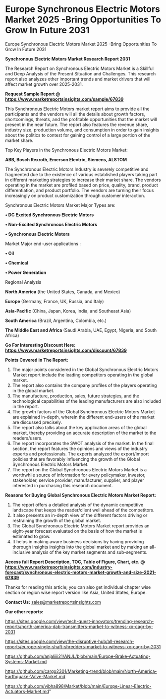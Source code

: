 # Europe Synchronous Electric Motors Market 2025 -Bring Opportunities To Grow In Future 2031
 Europe Synchronous Electric Motors Market 2025 -Bring Opportunities To Grow In Future 2031

<strong>Synchronous Electric Motors Market Research Report 2031</strong>

The Research Report on Synchronous Electric Motors Market is a Skillful and Deep Analysis of the Present Situation and Challenges. This research report also analyzes other important trends and market drivers that will affect market growth over 2025-2031.

<strong>Request Sample Report @ <a href=https://www.marketreportsinsights.com/sample/67839>https://www.marketreportsinsights.com/sample/67839</a></strong>

This Synchronous Electric Motors market report aims to provide all the participants and the vendors will all the details about growth factors, shortcomings, threats, and the profitable opportunities that the market will present in the near future. The report also features the revenue share, industry size, production volume, and consumption in order to gain insights about the politics to contest for gaining control of a large portion of the market share.

Top Key Players in the Synchronous Electric Motors Market:

<strong>ABB, Bosch Rexroth, Emerson Electric, Siemens, ALSTOM</strong>

The Synchronous Electric Motors Industry is severely competitive and fragmented due to the existence of various established players taking part in different marketing strategies to increase their market share. The vendors operating in the market are profiled based on price, quality, brand, product differentiation, and product portfolio. The vendors are turning their focus increasingly on product customization through customer interaction.

Synchronous Electric Motors Market Major Types are:

<strong>• DC Excited Synchronous Electric Motors

• Non-Excited Synchronous Electric Motors

• Synchronous Electric Motors</strong>

Market Major end-user applications :

<strong>• Oil

• Chemical

• Power Generation</strong>

Regional Analysis

</u><strong><b>North America</b></strong> (the United States, Canada, and Mexico)

<strong><b>Europe </b></strong>(Germany, France, UK, Russia, and Italy)

<strong><b>Asia-Pacific</b></strong> (China, Japan, Korea, India, and Southeast Asia)

<strong><b>South America</b></strong> (Brazil, Argentina, Colombia, etc.)

<strong><b>The Middle East and Africa</b></strong> (Saudi Arabia, UAE, Egypt, Nigeria, and South Africa)

<strong>Go For Interesting Discount Here: <a href=https://www.marketreportsinsights.com/discount/67839>https://www.marketreportsinsights.com/discount/67839</a></strong>

<strong>Points Covered in The Report:</strong>
<ol>
  <li>The major points considered in the Global Synchronous Electric Motors Market report include the leading competitors operating in the global market.</li>
  <li>The report also contains the company profiles of the players operating in the global market.</li>
  <li>The manufacture, production, sales, future strategies, and the technological capabilities of the leading manufacturers are also included in the report.</li>
  <li>The growth factors of the Global Synchronous Electric Motors Market are explained in-depth, wherein the different end-users of the market are discussed precisely.</li>
  <li>The report also talks about the key application areas of the global market, thereby providing an accurate description of the market to the readers/users.</li>
  <li>The report incorporates the SWOT analysis of the market. In the final section, the report features the opinions and views of the industry experts and professionals. The experts analyzed the export/import policies that are favorably influencing the growth of the Global Synchronous Electric Motors Market.</li>
  <li>The report on the Global Synchronous Electric Motors Market is a worthwhile source of information for every policymaker, investor, stakeholder, service provider, manufacturer, supplier, and player interested in purchasing this research document.</li>
</ol>
<strong>Reasons for Buying Global Synchronous Electric Motors Market Report:</strong>

<ol>
  <li>The report offers a detailed analysis of the dynamic competitive landscape that keeps the reader/client well ahead of the competitors.</li>
  <li>It also presents an in-depth view of the different factors driving or restraining the growth of the global market.</li>
  <li>The Global Synchronous Electric Motors Market report provides an eight-year forecast evaluated on the basis of how the market is estimated to grow.</li>
  <li>It helps in making aware business decisions by having providing thorough insights insights into the global market and by making an all-inclusive analysis of the key market segments and sub-segments.</li>
</ol>
<strong>Access full Report Description, TOC, Table of Figure, Chart, etc. @ <a href=https://www.marketreportsinsights.com/industry-forecast/synchronous-electric-motors-market-growth-and-size-2021-67839>https://www.marketreportsinsights.com/industry-forecast/synchronous-electric-motors-market-growth-and-size-2021-67839</a></strong>


Thanks for reading this article; you can also get individual chapter wise section or region wise report version like Asia, United States, Europe.

<strong>Contact Us:</strong>
sales@marketreportsinsights.com

<strong>Our other reports:</strong>

<a href=https://sites.google.com/view/tech-quest-innovators/trending-research-reports/north-america-dab-transmitters-market-to-witness-xx-cagr-by-2031>https://sites.google.com/view/tech-quest-innovators/trending-research-reports/north-america-dab-transmitters-market-to-witness-xx-cagr-by-2031</a>

<a href=https://sites.google.com/view/the-disruptive-hub/all-research-reports/europe-single-shaft-shredders-market-to-witness-xx-cagr-by-2031>https://sites.google.com/view/the-disruptive-hub/all-research-reports/europe-single-shaft-shredders-market-to-witness-xx-cagr-by-2031</a>

<a href=https://github.com/anjaliiii21/ANJL/blob/main/Europe-Brake-Actuating-Systems-Market.md>https://github.com/anjaliiii21/ANJL/blob/main/Europe-Brake-Actuating-Systems-Market.md</a>

<a href=https://github.com/cargo2301/Marketing-trend/blob/main/North-America-Earthquake-Valve-Market.md>https://github.com/cargo2301/Marketing-trend/blob/main/North-America-Earthquake-Valve-Market.md</a>

<a href=https://github.com/vibha898/Market/blob/main/Europe-Linear-Electric-Actuators-Market.md>https://github.com/vibha898/Market/blob/main/Europe-Linear-Electric-Actuators-Market.md</a>"
